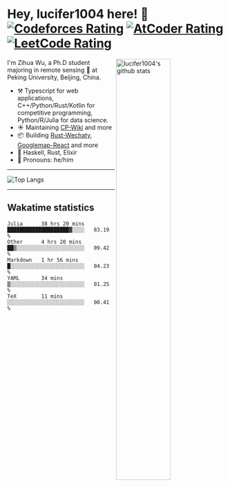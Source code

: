 # Hey, lucifer1004 here! :wave: [![Codeforces Rating](https://cp-logo.vercel.app/codeforces/lucifer1004)](https://codeforces.com/profile/lucifer1004) [![AtCoder Rating](https://cp-logo.vercel.app/atcoder/lucifer1004)](https://atcoder.jp/users/lucifer1004) [![LeetCode Rating](https://cp-logo.vercel.app/leetcode/lucifer1004)](https://leetcode-cn.com/u/lucifer1004/)

<img width="50%" align="right" alt="lucifer1004's github stats" src="https://github-readme-stats.vercel.app/api?username=lucifer1004&show_icons=true">

I'm Zihua Wu, a Ph.D student majoring in remote sensing :satellite: at Peking University, Beijing, China.

- :hammer_and_pick: Typescript for web applications, C++/Python/Rust/Kotlin for competitive programming, Python/R/Julia for data science.
- :sunny: Maintaining [CP-Wiki](https://cp-wiki.vercel.app) and more 
- :package: Building [Rust-Wechaty](https://github.com/wechaty/rust-wechaty), [Googlemap-React](https://github.com/googlemap-react/googlemap-react) and more
- :seedling: Haskell, Rust, Elixir
- :man: Pronouns: he/him

---

![Top Langs](https://github-readme-stats.vercel.app/api/top-langs/?username=lucifer1004&layout=compact)

---

## Wakatime statistics

<!--START_SECTION:waka-->
```text
Julia      38 hrs 20 mins  ████████████████████▓░░░░   83.19 % 
Other      4 hrs 20 mins   ██▒░░░░░░░░░░░░░░░░░░░░░░   09.42 % 
Markdown   1 hr 56 mins    █░░░░░░░░░░░░░░░░░░░░░░░░   04.23 % 
YAML       34 mins         ▒░░░░░░░░░░░░░░░░░░░░░░░░   01.25 % 
TeX        11 mins         ░░░░░░░░░░░░░░░░░░░░░░░░░   00.41 % 
```
<!--END_SECTION:waka-->
